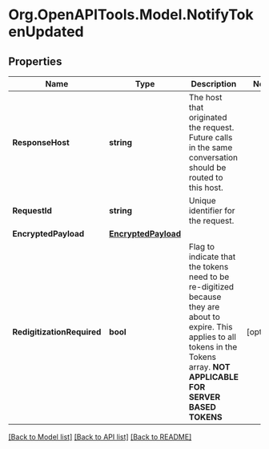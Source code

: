 # Org.OpenAPITools.Model.NotifyTokenUpdated

## Properties

Name | Type | Description | Notes
------------ | ------------- | ------------- | -------------
**ResponseHost** | **string** | The host that originated the request. Future calls in the same conversation should be routed to this host.  | 
**RequestId** | **string** | Unique identifier for the request.  | 
**EncryptedPayload** | [**EncryptedPayload**](EncryptedPayload.md) |  | 
**RedigitizationRequired** | **bool** | Flag to indicate that the tokens need to be re-digitized because they are about to expire. This applies to all tokens in the Tokens array. **NOT APPLICABLE FOR SERVER BASED TOKENS**  | [optional] 

[[Back to Model list]](../README.md#documentation-for-models) [[Back to API list]](../README.md#documentation-for-api-endpoints) [[Back to README]](../README.md)

